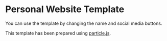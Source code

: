 # Personal Website Template

You can use the template by changing the name and social media buttons.

This template has been prepared using <a href="https://github.com/VincentGarreau/particles.js/">particle.js</a>.
